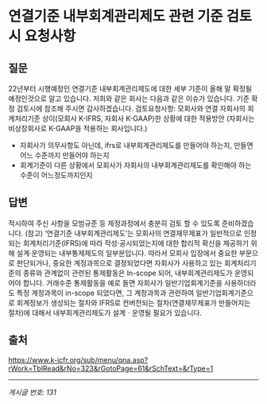 # 연결기준 내부회계관리제도 관련 기준 검토시 요청사항

## 질문
22년부터 시행예정인 연결기준 내부회계관리제도에 대한 세부 기준이 올해 말 확정될 예정인것으로 알고 있습니다.
저희와 같은 회사는 다음과 같은 이슈가 있습니다. 기준 확정 검토시에 참조해 주시면 감사하겠습니다.
검토요청사항: 모회사와 연결 자회사의 회계처리기준 상이(모회사 K-IFRS, 자회사 K-GAAP)한 상황에 대한 적용방안
(자회사는 비상장회사로 K-GAAP을 적용하는 회사입니다.)
- 자회사가 의무사항도 아닌데, ifrs로 내부회계관리제도를 만들어야 하는지, 만들면 어느 수준까지 만들어야 하는지
- 회계기준이 다른 상황에서 모회사가 자회사의 내부회계관리제도를 확인해야 하는 수준이 어느정도까지인지

## 답변
적시하여 주신 사항을 모범규준 등 제정과정에서 충분히 검토 할 수 있도록 준비하겠습니다.
(참고)
‘연결기준 내부회계관리제도’는 모회사의 연결재무제표가 일반적으로 인정되는 회계처리기준(IFRS)에 따라 작성·공시되었는지에 대한 합리적 확신을 제공하기 위해 설계·운영되는 내부통제제도의 일부분입니다.
따라서 모회사 입장에서 중요한 부문으로 판단되거나, 중요한 계정과목으로 결정되었다면 자회사가 사용하고 있는 회계처리기준의 종류와 관계없이 관련된 통제활동은 In-scope 되어, 내부회계관리제도가 운영되어야 합니다.
거래수준 통제활동을 예로 들면 자회사가 일반기업회계기준을 사용하더라도 특정 계정과목이 in-scope 되었다면, 그 계정과목과 관련하여 일반기업회계기준으로 회계정보가 생성되는 절차와 IFRS로 컨버전되는 절차(연결재무제표가 만들어지는 절차)에 대해서 내부회계관리제도가 설계ㆍ운영될 필요가 있습니다.

## 출처
https://www.k-icfr.org/sub/menu/qna.asp?rWork=TblRead&rNo=323&rGotoPage=61&rSchText=&rType=1

---
*게시글 번호: 131*
